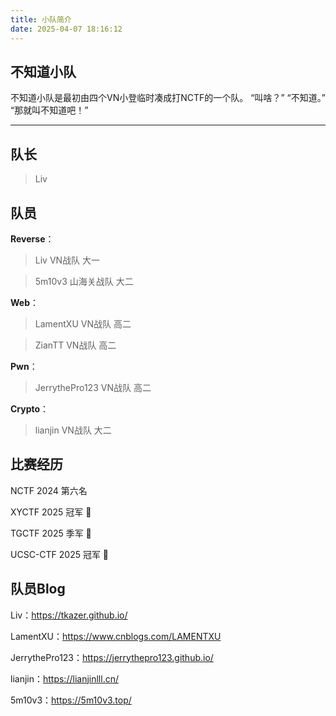 ```yaml
---
title: 小队简介
date: 2025-04-07 18:16:12
---
```


## 不知道小队

不知道小队是最初由四个VN小登临时凑成打NCTF的一个队。 “叫啥？” “不知道。” “那就叫不知道吧！”

---

## 队长

> Liv 

## 队员

**Reverse**：

> Liv VN战队 大一

> 5m10v3 山海关战队 大二

**Web**：

> LamentXU VN战队 高二

> ZianTT VN战队 高二

**Pwn**：

> JerrythePro123 VN战队 高二

**Crypto**：

> lianjin VN战队 大二


## 比赛经历

NCTF 2024 第六名

XYCTF 2025 冠军 🥇

TGCTF 2025 季军 🥉

UCSC-CTF 2025 冠军 🥇

## 队员Blog

Liv：https://tkazer.github.io/

LamentXU：https://www.cnblogs.com/LAMENTXU

JerrythePro123：https://jerrythepro123.github.io/

lianjin：https://lianjinlll.cn/

5m10v3：https://5m10v3.top/

